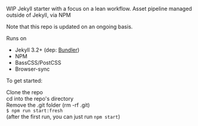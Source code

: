 WIP Jekyll starter with a focus on a lean workflow. Asset pipeline managed outside of Jekyll, via NPM

Note that this repo is updated on an ongoing basis.

Runs on
- Jekyll 3.2+  (dep: [Bundler](http://bundler.io/))
- NPM
- BassCSS/PostCSS
- Browser-sync



To get started:

Clone the repo  
cd into the repo's directory  
Remove the .git folder (rm -rf .git)  
`$ npm run start:fresh`  
(after the first run, you can just run `npm start`)


